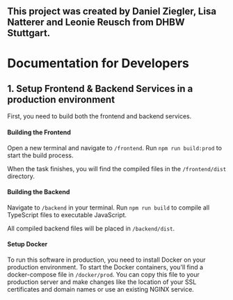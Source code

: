 ## This project was created by Daniel Ziegler, Lisa Natterer and Leonie Reusch from DHBW Stuttgart.

# Documentation for Developers

## 1. Setup Frontend & Backend Services in a production environment

First, you need to build both the frontend and backend services.

#### Building the Frontend

Open a new terminal and navigate to `/frontend`. Run `npm run build:prod` to start the build process.

When the task finishes, you will find the compiled files in the `/frontend/dist` directory.

#### Building the Backend

Navigate to ``/backend`` in your terminal. Run `npm run build` to compile all TypeScript files to executable JavaScript.

All compiled backend files will be placed in ``/backend/dist``.

#### Setup Docker

To run this software in production, you need to install Docker on your production environment.
To start the Docker containers, you'll find a docker-compose file in `/docker/prod`.
You can copy this file to your production server and make changes like the location of your SSL certificates and domain names or use an existing NGINX service.
